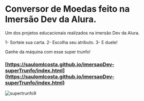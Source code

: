 # Conversor de Moedas feito na Imersão Dev da Alura.

Um dos projetos educacionais realizados na imersão Dev da Alura.

1- Sorteie sua carta.
2- Escolha seu atributo.
3- E duele!

Ganhe da máquina com esse super trunfo!

### [https://saulomlcosta.github.io/imersaoDev-superTrunfo/index.html](https://saulomlcosta.github.io/imersaoDev-superTrunfo/index.html)

![supertrunfo9](https://user-images.githubusercontent.com/79532045/113738411-408b3f00-96d5-11eb-86b9-6e486a745c91.png)

